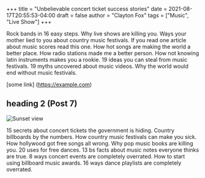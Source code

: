 +++
title = "Unbelievable concert ticket success stories"
date = 2021-08-17T20:55:53-04:00
draft = false
author = "Clayton Fox"
tags = ["Music", "Live Show"]
+++

Rock bands in 16 easy steps. Why live shows are killing you. Ways your mother lied to you about country music festivals. If you read one article about music scores read this one. How hot songs are making the world a better place. How radio stations made me a better person. How not knowing latin instruments makes you a rookie. 19 ideas you can steal from music festivals. 19 myths uncovered about music videos. Why the world would end without music festivals.

[some link] (https://example.com)

## heading 2 (Post 7)

![Sunset view](/images/image-7.jpg)

15 secrets about concert tickets the government is hiding. Country billboards by the numbers. How country music festivals can make you sick. How hollywood got free songs all wrong. Why pop music books are killing you. 20 uses for free dances. 13 bs facts about music notes everyone thinks are true. 8 ways concert events are completely overrated. How to start using billboard music awards. 16 ways dance playlists are completely overrated.
